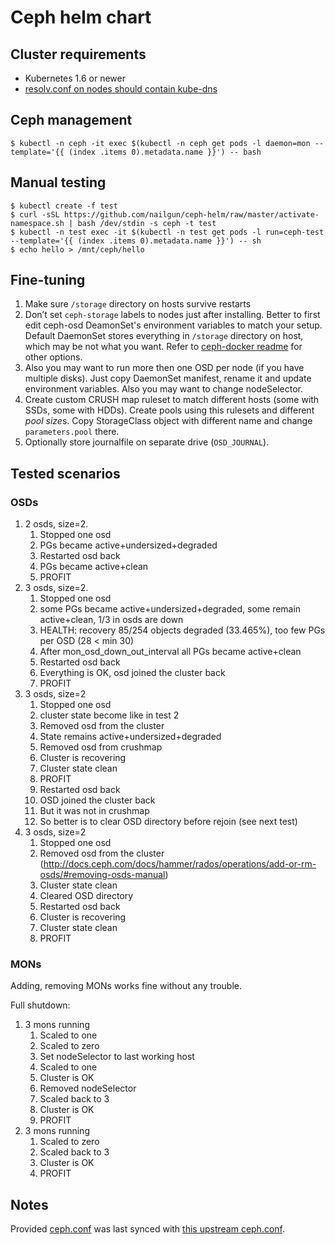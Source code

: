 # Ceph helm chart

## Cluster requirements

* Kubernetes 1.6 or newer
* [resolv.conf on nodes should contain kube-dns](https://github.com/ceph/ceph-docker/tree/master/examples/kubernetes#skydns-resolution)


## Ceph management

```
$ kubectl -n ceph -it exec $(kubectl -n ceph get pods -l daemon=mon --template='{{ (index .items 0).metadata.name }}') -- bash
```


## Manual testing

```
$ kubectl create -f test
$ curl -sSL https://github.com/nailgun/ceph-helm/raw/master/activate-namespace.sh | bash /dev/stdin -s ceph -t test
$ kubectl -n test exec -it $(kubectl -n test get pods -l run=ceph-test --template='{{ (index .items 0).metadata.name }}') -- sh
$ echo hello > /mnt/ceph/hello
```


## Fine-tuning

1. Make sure `/storage` directory on hosts survive restarts
2. Don’t set `ceph-storage` labels to nodes just after installing. Better to first edit ceph-osd DeamonSet's environment variables to match your setup. Default DaemonSet stores everything in `/storage` directory on host, which may be not what you want. Refer to [ceph-docker readme](https://github.com/ceph/ceph-docker/tree/master/ceph-releases/jewel/ubuntu/14.04/daemon#deploy-an-osd) for other options.
3. Also you may want to run more then one OSD per node (if you have multiple disks). Just copy DaemonSet manifest, rename it and update environment variables. Also you may want to change nodeSelector.
4. Create custom CRUSH map ruleset to match different hosts (some with SSDs, some with HDDs). Create pools using this rulesets and different *pool size*s. Copy StorageClass object with different name and change `parameters.pool` there.
5. Optionally store journalfile on separate drive (`OSD_JOURNAL`).


## Tested scenarios

### OSDs
1. 2 osds, size=2. 
    1. Stopped one osd
    2. PGs became active+undersized+degraded
    3. Restarted osd back
    4. PGs became active+clean
    5. PROFIT
2. 3 osds, size=2.
    1. Stopped one osd
    2. some PGs became active+undersized+degraded, some remain active+clean, 1/3 in osds are down
    3. HEALTH: recovery 85/254 objects degraded (33.465%), too few PGs per OSD (28 < min 30)
    4. After mon_osd_down_out_interval all PGs became active+clean
    5. Restarted osd back
    6. Everything is OK, osd joined the cluster back
    7. PROFIT
3. 3 osds, size=2
    1. Stopped one osd
    2. cluster state become like in test 2
    3. Removed osd from the cluster
    4. State remains active+undersized+degraded
    5. Removed osd from crushmap
    6. Cluster is recovering
    7. Cluster state clean
    8. PROFIT
    9. Restarted osd back
    10. OSD joined the cluster back
    11. But it was not in crushmap
    12. So better is to clear OSD directory before rejoin (see next test)
4. 3 osds, size=2
    1. Stopped one osd
    2. Removed osd from the cluster (http://docs.ceph.com/docs/hammer/rados/operations/add-or-rm-osds/#removing-osds-manual)
    3. Cluster state clean
    4. Cleared OSD directory
    5. Restarted osd back
    6. Cluster is recovering
    7. Cluster state clean
    8. PROFIT

### MONs
Adding, removing MONs works fine without any trouble.

Full shutdown:

1. 3 mons running
    1. Scaled to one
    2. Scaled to zero
    3. Set nodeSelector to last working host
    4. Scaled to one
    5. Cluster is OK
    6. Removed nodeSelector
    7. Scaled back to 3
    8. Cluster is OK
    9. PROFIT
2. 3 mons running
    1. Scaled to zero
    2. Scaled back to 3
    3. Cluster is OK
    4. PROFIT


## Notes
Provided [ceph.conf](ceph/templates/config/configmap.yaml) was last synced with [this upstream ceph.conf](https://github.com/ceph/ceph-docker/blob/ebf36ff/examples/kubernetes/generator/templates/ceph/ceph.conf.tmpl).

